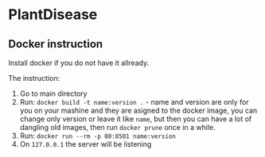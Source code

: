 # PlantDisease

## Docker instruction

Install docker if you do not have it allready. 

The instruction:

1. Go to main directory
2. Run: `docker build -t name:version .` - name and version are only for you on your mashine and they are asigned to the docker image, you can change only version or leave it like `name`, but then you can have a lot of dangling old images, then run `docker prune` once in a while.
3. Run: `docker run --rm -p 80:8501 name:version`
4. On `127.0.0.1` the server will be listening 